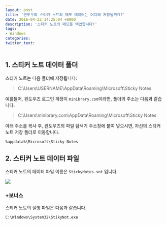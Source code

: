 ```yaml
---
layout: post
title: '윈도우의 스티커 노트의 메모 데이터는 어디에 저장될까요?'
date: 2016-04-22 14:25:04 +0900
description: '스티커 노트의 메모를 백업합시다!'
tags:
- Windows
categories:
twitter_text:
---
```


## 1. 스티커 노트 데이터 폴더

스티커 노트는 다음 폴더에 저장됩니다:

> C:\Users\USERNAME\AppData\Roaming\Microsoft\Sticky Notes

예를들어, 윈도우즈 로그인 계정이 `minibrary.com`이라면, 폴더의 주소는 다음과 같습니다.

> C:\Users\minibrary.com\AppData\Roaming\Microsoft\Sticky Notes

아래 주소를 복사 후, 윈도우즈의 파일 탐색기 주소창에 붙여 넣으시면, 자신의 스티커 노트 저장 폴더로 이동합니다.

```
%appdata%\Microsoft\Sticky Notes
```

## 2. 스티커 노트 데이터 파일

스티커 노트의 데이터 파일 이름은 `StickyNotes.snt` 입니다.

<a href="https://googledrive.com/host/0Bw2KEQNBe4nMZW91OWJNZ2lmX0k/img20160421-001.png" data-lightbox="29"><img src="https://googledrive.com/host/0Bw2KEQNBe4nMZW91OWJNZ2lmX0k/img20160421-001.png"></a>

### +보너스

스티커 노트의 실행 파일은 다음과 같습니다.

`C:\Windows\System32\StikyNot.exe`
